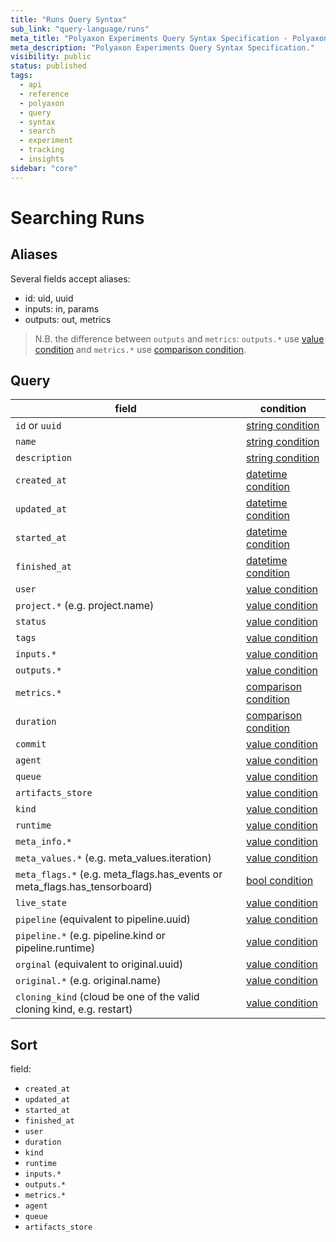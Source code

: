 ```yaml
---
title: "Runs Query Syntax"
sub_link: "query-language/runs"
meta_title: "Polyaxon Experiments Query Syntax Specification - Polyaxon References"
meta_description: "Polyaxon Experiments Query Syntax Specification."
visibility: public
status: published
tags:
  - api
  - reference
  - polyaxon
  - query
  - syntax
  - search
  - experiment
  - tracking
  - insights
sidebar: "core"
---
```


# Searching Runs

## Aliases

Several fields accept aliases:

 * id: uid, uuid
 * inputs: in, params
 * outputs: out, metrics

> N.B. the difference between `outputs` and `metrics`: `outputs.*` use [value condition](/docs/core/query-language/#query-with-value-condition) and `metrics.*` use [comparison condition](/docs/core/query-language/#query-with-comparison-condition).

## Query

field                                                                      | condition
---------------------------------------------------------------------------|------------------
`id` or `uuid`                                                             | [string condition](/docs/core/query-language/#query-with-value-condition)
`name`                                                                     | [string condition](/docs/core/query-language/#query-with-string-condition)
`description`                                                              | [string condition](/docs/core/query-language/#query-with-string-condition)
`created_at`                                                               | [datetime condition](/docs/core/query-language/#query-with-datetime-condition)
`updated_at`                                                               | [datetime condition](/docs/core/query-language/#query-with-datetime-condition)
`started_at`                                                               | [datetime condition](/docs/core/query-language/#query-with-datetime-condition)
`finished_at`                                                              | [datetime condition](/docs/core/query-language/#query-with-datetime-condition)
`user`                                                                     | [value condition](/docs/core/query-language/#query-with-value-condition)
`project.*` (e.g. project.name)                                            | [value condition](/docs/core/query-language/#query-with-value-condition)
`status`                                                                   | [value condition](/docs/core/query-language/#query-with-value-condition)
`tags`                                                                     | [value condition](/docs/core/query-language/#query-with-value-condition)
`inputs.*`                                                                 | [value condition](/docs/core/query-language/#query-with-value-condition)
`outputs.*`                                                                | [value condition](/docs/core/query-language/#query-with-value-condition)
`metrics.*`                                                                | [comparison condition](/docs/core/query-language/#query-with-comparison-condition)
`duration`                                                                 | [comparison condition](/docs/core/query-language/#query-with-comparison-condition)
`commit`                                                                   | [value condition](/docs/core/query-language/#query-with-value-condition)
`agent`                                                                    | [value condition](/docs/core/query-language/#query-with-value-condition)
`queue`                                                                    | [value condition](/docs/core/query-language/#query-with-value-condition)
`artifacts_store`                                                          | [value condition](/docs/core/query-language/#query-with-value-condition)
`kind`                                                                     | [value condition](/docs/core/query-language/#query-with-value-condition)
`runtime`                                                                  | [value condition](/docs/core/query-language/#query-with-value-condition)
`meta_info.*`                                                              | [value condition](/docs/core/query-language/#query-with-value-condition)
`meta_values.*` (e.g. meta_values.iteration)                               | [value condition](/docs/core/query-language/#query-with-value-condition)
`meta_flags.*` (e.g. meta_flags.has_events or meta_flags.has_tensorboard)  | [bool condition](/docs/core/query-language/#query-with-bool-condition)
`live_state`                                                               | [value condition](/docs/core/query-language/#query-with-value-condition)
`pipeline` (equivalent to pipeline.uuid)                                   | [value condition](/docs/core/query-language/#query-with-value-condition)
`pipeline.*` (e.g. pipeline.kind or pipeline.runtime)                      | [value condition](/docs/core/query-language/#query-with-value-condition)
`orginal` (equivalent to original.uuid)                                    | [value condition](/docs/core/query-language/#query-with-value-condition)
`original.*` (e.g. original.name)                                          | [value condition](/docs/core/query-language/#query-with-value-condition)
`cloning_kind` (cloud be one of the valid cloning kind, e.g. restart)      | [value condition](/docs/core/query-language/#query-with-value-condition)


## Sort

field:

 * `created_at`
 * `updated_at`
 * `started_at`
 * `finished_at`
 * `user`
 * `duration`
 * `kind`
 * `runtime`
 * `inputs.*`
 * `outputs.*`
 * `metrics.*`
 * `agent`
 * `queue`
 * `artifacts_store`
